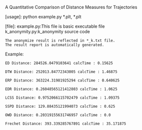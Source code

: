 A Quantitative Comparison of Distance Measures for Trajectories

[usage]:
	python example.py *.plt, *.plt
	
[file]:
	example.py:This file is basic executable file
	k_anonymity.py:k_anonymity source code

	The anonymize result is reflected in *_k.txt file.
	The result report is automatically generated.

Example:

	ED Distance: 284526.0479103641 calcTime : 0.15625

	DTW Distance: 252013.84772343005 calcTime : 1.46875

	ERP Distance: 363224.31981925294 calcTime : 0.640625

	EDR Distance: 0.26048565121412803 calcTime : 1.0625

	LCSS Distance: 0.9752066115702479 calcTime : 1.09375

	SSPD Distance: 129.88435121994073 calcTime : 0.625

	OWD Distance: 0.20319155631746957 calcTime : 0.0

	Frechet Distance: 393.339285767891 calcTime : 35.171875